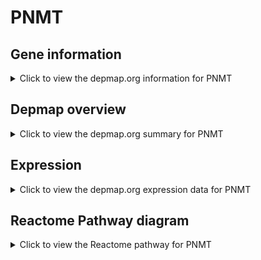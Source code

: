 <h1>PNMT</h1>

<h2>Gene information</h2>
<details>
  <summary>Click to view the depmap.org information for PNMT</summary>
  <p><a href="https://depmap.org/portal/gene/PNMT?tab=about" target="_BLANK">Open page in a new tab...</a></p>
  <iframe src="https://depmap.org/portal/gene/PNMT?tab=about" style="border:none;width:100%;height:800px"></iframe>
</details>

<h2>Depmap overview</h2>
<details>
  <summary>Click to view the depmap.org summary for PNMT</summary>
  <p><a href="https://depmap.org/portal/gene/PNMT?tab=overview" target="_BLANK">Open page in a new tab...</a></p>
  <iframe src="https://depmap.org/portal/gene/PNMT?tab=overview" style="border:none;width:100%;height:800px"></iframe>
</details>

<h2>Expression</h2>
<details>
  <summary>Click to view the depmap.org expression data for PNMT</summary>
  <p><a href="https://depmap.org/portal/gene/PNMT?tab=characterization" target="_BLANK">Open page in a new tab...</a></p>
  <iframe src="https://depmap.org/portal/gene/PNMT?tab=characterization" style="border:none;width:100%;height:800px"></iframe>
</details>



<h2>Reactome Pathway diagram</h2>
<details>
  <summary>Click to view the Reactome pathway for PNMT</summary>
  <p><a href="https://reactome.org/PathwayBrowser/#/R-HSA-209905" target="_BLANK">Open page in a new tab...</a></p>
  <p>Catecholamine biosynthesis</p>
<iframe src="https://reactome.org/PathwayBrowser/#/R-HSA-209905" style="border:none;width:100%;height:800px"></iframe>
</details>




